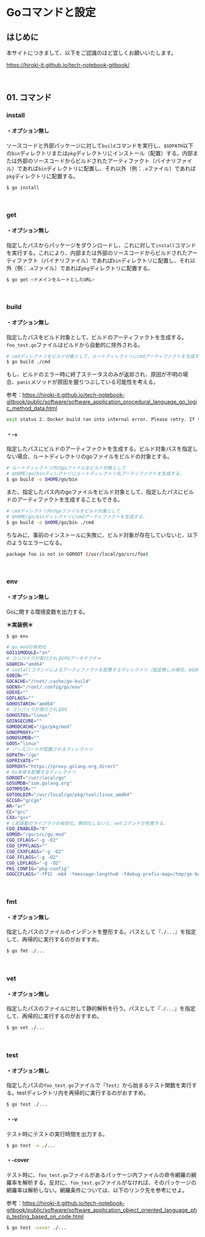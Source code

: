 # Goコマンドと設定

## はじめに

本サイトにつきまして、以下をご認識のほど宜しくお願いいたします。

https://hiroki-it.github.io/tech-notebook-gitbook/

<br>

## 01. コマンド

### install

#### ・オプション無し

ソースコードと外部パッケージに対して```build```コマンドを実行し、```$GOPATH```以下の```bin```ディレクトリまたは```pkg```ディレクトリにインストール（配置）する。内部または外部のソースコードからビルドされたアーティファクト（バイナリファイル）であれば```bin```ディレクトリに配置し、それ以外（例：```.a```ファイル）であれば```pkg```ディレクトリに配置する。

```bash
$ go install
```

<br>

### get

#### ・オプション無し

指定したパスからパッケージをダウンロードし、これに対して```install```コマンドを実行する。これにより、内部または外部のソースコードからビルドされたアーティファクト（バイナリファイル）であれば```bin```ディレクトリに配置し、それ以外（例：```.a```ファイル）であれば```pkg```ディレクトリに配置する。

```bash
$ go get <ドメインをルートとしたURL>
```

<br>

### build

#### ・オプション無し

指定したパスをビルド対象として、ビルドのアーティファクトを生成する。```foo_test.go```ファイルはビルドから自動的に除外される。

```bash
# cmdディレクトリをビルド対象として、ルートディレクトリにcmdアーティファクトを生成する。
$ go build ./cmd
```

もし、ビルドのエラー時に終了ステータスのみが返却され、原因が不明の場合、```panic```メソッドが原因を握りつぶしている可能性を考える。

参考：https://hiroki-it.github.io/tech-notebook-gitbook/public/software/software_application_procedural_language_go_logic_method_data.html

```bash
exit status 2. Docker build ran into internal error. Please retry. If this keeps happening, please open an issue..
```

#### ・```-o```

指定したパスにビルドのアーティファクトを生成する。ビルド対象パスを指定しない場合、ルートディレクトリのgoファイルをビルドの対象とする。

```bash
# ルートディレクトリ内のgoファイルをビルド対象として
# $HOME/go/binディレクトリにルートディレクトリ名アーティファクトを生成する。
$ go build -o $HOME/go/bin
```

また、指定したパス内のgoファイルをビルド対象として、指定したパスにビルドのアーティファクトを生成することもできる。

```bash
# cmdディレクトリ内のgoファイルをビルド対象として
# $HOME/go/binディレクトリにcmdアーティファクトを生成する。
$ go build -o $HOME/go/bin ./cmd
```

 ちなみに、事前のインストールに失敗に、ビルド対象が存在していないと、以下のようなエラーになる。

```bash
package foo is not in GOROOT (/usr/local/go/src/foo)
```

<br>

### env

#### ・オプション無し

Goに関する環境変数を出力する。

**＊実装例＊**

```bash
$ go env

# go.modの有効化
GO111MODULE="on"
# コンパイラが実行されるCPUアーキテクチャ
GOARCH="amd64"
# installコマンドによるアーティファクトを配置するディレクトリ（指定無しの場合、$GOPATH/bin）
GOBIN=""
GOCACHE="/root/.cache/go-build"
GOENV="/root/.config/go/env"
GOEXE=""
GOFLAGS=""
GOHOSTARCH="amd64"
# コンパイラが実行されるOS
GOHOSTOS="linux"
GOINSECURE=""
GOMODCACHE="/go/pkg/mod"
GONOPROXY=""
GONOSUMDB=""
GOOS="linux"
# ソースコードが配置されるディレクトリ
GOPATH="/go"
GOPRIVATE=""
GOPROXY="https://proxy.golang.org,direct"
# Go本体を配置するディレクトリ
GOROOT="/usr/local/go"
GOSUMDB="sum.golang.org"
GOTMPDIR=""
GOTOOLDIR="/usr/local/go/pkg/tool/linux_amd64"
GCCGO="gccgo"
AR="ar"
CC="gcc"
CXX="g++"
# c言語製のライブラリの有効化。無効化しないと、vetコマンドが失敗する。
CGO_ENABLED="0"
GOMOD="/go/src/go.mod"
CGO_CFLAGS="-g -O2"
CGO_CPPFLAGS=""
CGO_CXXFLAGS="-g -O2"
CGO_FFLAGS="-g -O2"
CGO_LDFLAGS="-g -O2"
PKG_CONFIG="pkg-config"
GOGCCFLAGS="-fPIC -m64 -fmessage-length=0 -fdebug-prefix-map=/tmp/go-build887404645=/tmp/go-build -gno-record-gcc-switches"
```

<br>

### fmt

#### ・オプション無し

指定したパスのファイルのインデントを整形する。パスとして『```./...```』を指定して、再帰的に実行するのがおすすめ。

```bash
$ go fmt ./...
```

<br>

### vet

#### ・オプション無し

指定したパスのファイルに対して静的解析を行う。パスとして『```./...```』を指定して、再帰的に実行するのがおすすめ。

```bash
$ go vet ./...
```

<br>

### test

#### ・オプション無し

指定したパスの```foo_test.go```ファイルで『```Test```』から始まるテスト関数を実行する。testディレクトリ内を再帰的に実行するのがおすすめ。

```bash
$ go test ./...
```

#### ・-v

テスト時にテストの実行時間を出力する。

```bash
$ go test -v ./...
```

#### ・-cover

テスト時に、```foo_test.go```ファイルがあるパッケージ内ファイルの命令網羅の網羅率を解析する。反対に、```foo_test.go```ファイルがなければ、そのパッケージの網羅率は解析しない。網羅条件については、以下のリンク先を参考にせよ。

参考：https://hiroki-it.github.io/tech-notebook-gitbook/public/software/software_application_object_oriented_language_php_testing_based_on_code.html

```bash
$ go test -cover ./...
```

